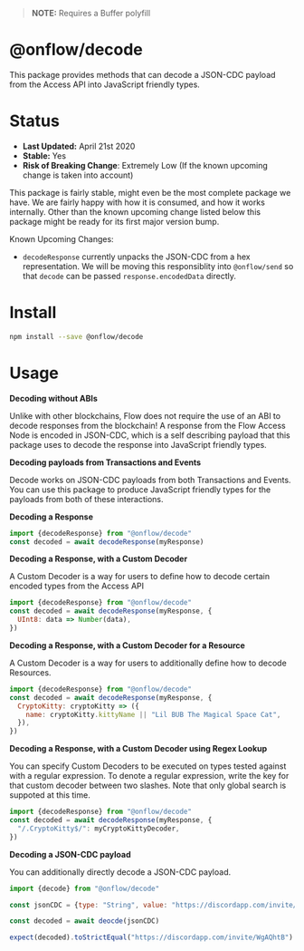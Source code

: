 > **NOTE:** Requires a Buffer polyfill

# @onflow/decode

This package provides methods that can decode a JSON-CDC payload from the Access API into JavaScript friendly types.

# Status

- **Last Updated:** April 21st 2020
- **Stable:** Yes
- **Risk of Breaking Change**: Extremely Low (If the known upcoming change is taken into account)

This package is fairly stable, might even be the most complete package we have.
We are fairly happy with how it is consumed, and how it works internally.
Other than the known upcoming change listed below this package might be ready for its first major version bump.

Known Upcoming Changes:

- `decodeResponse` currently unpacks the JSON-CDC from a hex representation. We will be moving this responsiblity into `@onflow/send` so that `decode` can be passed `response.encodedData` directly.

# Install

```bash
npm install --save @onflow/decode
```

# Usage

**Decoding without ABIs**

Unlike with other blockchains, Flow does not require the use of an ABI to decode responses from the blockchain! A response from the Flow Access Node is encoded in JSON-CDC, which is a self describing payload that this package uses to decode the response into JavaScript friendly types.

**Decoding payloads from Transactions and Events**

Decode works on JSON-CDC payloads from both Transactions and Events. You can use this package to produce JavaScript friendly types for the payloads from both of these interactions.

**Decoding a Response**

```javascript
import {decodeResponse} from "@onflow/decode"
const decoded = await decodeResponse(myResponse)
```

**Decoding a Response, with a Custom Decoder**

A Custom Decoder is a way for users to define how to decode certain encoded types from the Access API

```javascript
import {decodeResponse} from "@onflow/decode"
const decoded = await decodeResponse(myResponse, {
  UInt8: data => Number(data),
})
```

**Decoding a Response, with a Custom Decoder for a Resource**

A Custom Decoder is a way for users to additionally define how to decode Resources.

```javascript
import {decodeResponse} from "@onflow/decode"
const decoded = await decodeResponse(myResponse, {
  CryptoKitty: cryptoKitty => ({
    name: cryptoKitty.kittyName || "Lil BUB The Magical Space Cat",
  }),
})
```

**Decoding a Response, with a Custom Decoder using Regex Lookup**

You can specify Custom Decoders to be executed on types tested against with a regular expression.
To denote a regular expression, write the key for that custom decoder between two slashes. Note that
only global search is suppoted at this time.

```javascript
import {decodeResponse} from "@onflow/decode"
const decoded = await decodeResponse(myResponse, {
  "/.CryptoKitty$/": myCryptoKittyDecoder,
})
```

**Decoding a JSON-CDC payload**

You can additionally directly decode a JSON-CDC payload.

```javascript
import {decode} from "@onflow/decode"

const jsonCDC = {type: "String", value: "https://discordapp.com/invite/WgAQhtB"}

const decoded = await deocde(jsonCDC)

expect(decoded).toStrictEqual("https://discordapp.com/invite/WgAQhtB")
```
